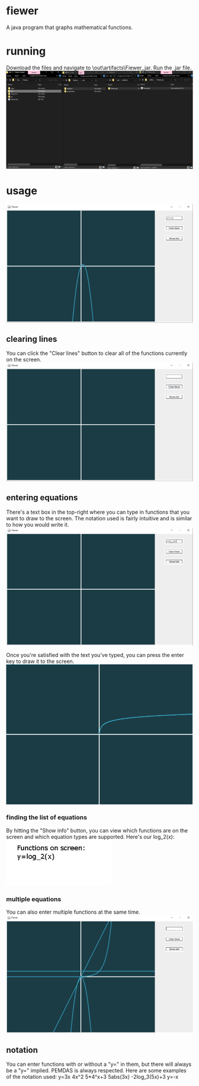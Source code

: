 # fiewer
A java program that graphs mathematical functions.

# running
Download the files and navigate to \out\artifacts\Fiewer_jar. Run the .jar file.
![An image showing the file path to get to the .jar file](/resources/images/ReadmeImages/findjar.png)

# usage
![A view of the program when it first starts](/resources/images/ReadmeImages/firstview.png)

## clearing lines
You can click the "Clear lines" button to clear all of the functions currently on the screen.
![The program with no lines drawn](/resources/images/ReadmeImages/clearlines.png)

## entering equations
There's a text box in the top-right where you can type in functions that you want to draw to the screen. The notation used is fairly intuitive and is similar to how you would write it.
![Fiewer with "log_2(x)" in a text box](/resources/images/ReadmeImages/enteringequations.png)

Once you're satisfied with the text you've typed, you can press the enter key to draw it to the screen.
![Fiewer with the function y=log_2(x) drawn to the screen](/resources/images/ReadmeImages/equationentered.png)

### finding the list of equations
By hitting the "Show info" button, you can view which functions are on the screen and which equation types are supported.
Here's our log_2(x):
!["y=log_2(x)" shown on screen](/resources/images/ReadmeImages/functionsonscreen.png)

### multiple equations
You can also enter multiple functions at the same time.
![Program with a few functions drawn to the screen](/resources/images/ReadmeImages/multiplefunctions.png)


## notation
You can enter functions with or without a "y=" in them, but there will always be a "y=" implied. PEMDAS is always respected. Here are some examples of the notation used:
  y=3x
  4x^2
  5*4^x+3
  5abs(3x)
  -2log_3(5x)+3
  y=-x

